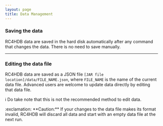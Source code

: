 ```yaml
---
layout: page
title: Data Management
---
```


### Saving the data

RC4HDB data are saved in the hard disk automatically after any command that changes the data.
There is no need to save manually.

---

### Editing the data file

RC4HDB data are saved as a JSON file `[JAR file location]/data/FILE_NAME.json`, where `FILE_NAME`
is the name of the current data file. Advanced users are welcome to update data directly by editing that data file.

:information_source: Do take note that this is not the recommended method to edit data.<br>

<div markdown="span" class="alert alert-warning">:exclamation: **Caution:**
If your changes to the data file makes its format invalid, RC4HDB will discard all data and start with an empty data 
file at the next run.
</div>
